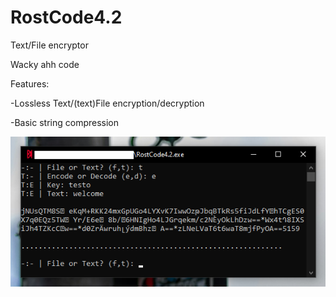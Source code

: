 # RostCode4.2
Text/File encryptor


Wacky ahh code


Features:

-Lossless Text/(text)File encryption/decryption

-Basic string compression

![alt text](https://github.com/Noisec/pic-s/blob/main/images/rosty.png?raw=true)

